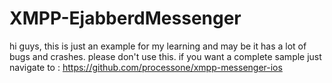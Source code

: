 # XMPP-EjabberdMessenger

hi guys, this is just an example for my learning and may be it has a lot of bugs and crashes.
please don't use this.
if you want a complete sample just navigate to : https://github.com/processone/xmpp-messenger-ios
